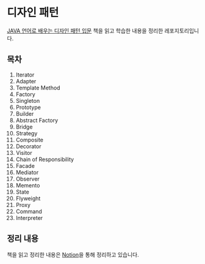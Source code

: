 # 디자인 패턴
[JAVA 언어로 배우는 디자인 패턴 입문](https://www.yes24.com/Product/Goods/115576266) 책을 읽고 학습한 내용을 정리한 레포지토리입니다.

## 목차
1. Iterator
2. Adapter
3. Template Method
4. Factory
5. Singleton
6. Prototype
7. Builder
8. Abstract Factory
9. Bridge
10. Strategy
11. Composite
12. Decorator
13. Visitor
14. Chain of Responsibility
15. Facade
16. Mediator
17. Observer
18. Memento
19. State
20. Flyweight
21. Proxy
22. Command
23. Interpreter

## 정리 내용
책을 읽고 정리한 내용은 [Notion](https://yeongwoo-owo.notion.site/JAVA-cd43f1a2ea594f3f8e1ac17d9acf28de?pvs=4)을 통해 정리하고 있습니다.